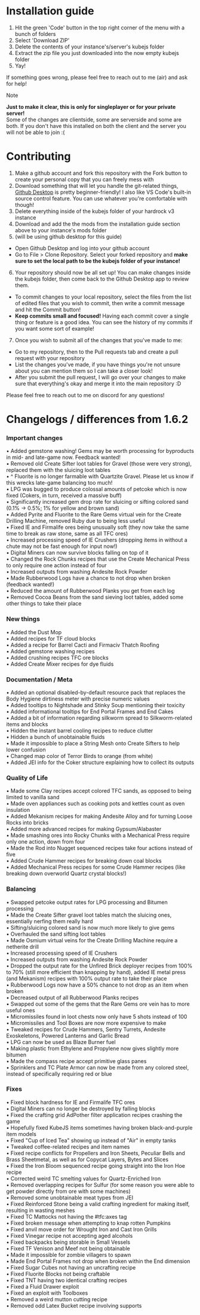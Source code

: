 # Installation guide
1. Hit the green 'Code' button in the top right corner of the menu with a bunch of folders
2. Select 'Download ZIP'
3. Delete the contents of your instance's/server's kubejs folder
4. Extract the zip file you just downloaded into the now empty kubejs folder
5. Yay!

If something goes wrong, please feel free to reach out to me (air) and ask for help!

> [!note]
> **Just to make it clear, this is only for singleplayer or for your private server!**  
> Some of the changes are clientside, some are serverside and some are both. If you don't have this installed on both the client and the server you will not be able to join :(

# Contributing
1. Make a github account and fork this repository with the Fork button to create your personal copy that you can freely mess with
2. Download something that will let you handle the git-related things, [Github Desktop](https://desktop.github.com/download/) is pretty beginner-friendly! I also like VS Code's built-in source control feature. You can use whatever you're comfortable with though!
3. Delete everything inside of the kubejs folder of your hardrock v3 instance
4. Download and add the the mods from the installation guide section above to your instance's mods folder
5. (will be using github desktop for this guide)
- Open Github Desktop and log into your github account
- Go to File > Clone Repository. Select your forked repository and **make sure to set the local path to be the kubejs folder of your instance!**
6. Your repository should now be all set up! You can make changes inside the kubejs folder, then come back to the Github Desktop app to review them.
- To commit changes to your local repository, select the files from the list of edited files that you wish to commit, then write a commit message and hit the Commit button!
- **Keep commits small and focused!** Having each commit cover a single thing or feature is a good idea. You can see the history of my commits if you want some sort of example!
7. Once you wish to submit all of the changes that you've made to me:
- Go to my repository, then to the Pull requests tab and create a pull request with your repository
- List the changes you've made, if you have things you're not unsure about you can mention them so I can take a closer look!
- After you submit the pull request, I will go over your changes to make sure that everything's okay and merge it into the main repository :D

Please feel free to reach out to me on discord for any questions!



# Changelogs / differences from 1.6.2
### Important changes
• Added gemstone washing! Gems may be worth processing for byproducts in mid- and late-game now. Feedback wanted! <br/>
• Removed old Create Sifter loot tables for Gravel (those were very strong), replaced them with the sluicing loot tables <br/>
• ^ Fluorite is no longer farmable with Quartzite Gravel. Please let us know if this wrecks late-game balancing too much! <br/>
• LPG was bugged to produce colossal amounts of petcoke which is now fixed (Cokers, in turn, received a massive buff) <br/>
• Significantly increased gem drop rate for sluicing or sifting colored sand (0.1% -> 0.5%; 1% for yellow and brown sand) <br/>
• Added Pyrite and Fluorite to the Rare Gems virtual vein for the Create Drilling Machine, removed Ruby due to being less useful <br/>
• Fixed IE and Firmalife ores being unusually soft (they now take the same time to break as raw stone, same as all TFC ores) <br/>
• Increased processing speed of IE Crushers (dropping items in without a chute may not be fast enough for input now!) <br/>
• Digital Miners can now survive blocks falling on top of it <br/>
• Changed the Rock Chunks recipes that use the Create Mechanical Press to only require one action instead of four <br/>
• Increased outputs from washing Andesite Rock Powder <br/>
• Made Rubberwood Logs have a chance to not drop when broken (feedback wanted!) <br/>
• Reduced the amount of Rubberwood Planks you get from each log <br/>
• Removed Cocoa Beans from the sand sieving loot tables, added some other things to take their place <br/>



### New things
• Added the Dust Mop <br/>
• Added recipes for TF cloud blocks <br/>
• Added a recipe for Barrel Cacti and Firmaciv Thatch Roofing <br/>
• Added gemstone washing recipes <br/>
• Added crushing recipes TFC ore blocks <br/>
• Added Create Mixer recipes for dye fluids <br/>

### Documentation / Meta
• Added an optional disabled-by-default resource pack that replaces the Body Hygiene dirtiness meter with precise numeric values <br/>
• Added tooltips to Nightshade and Stinky Soup mentioning their toxicity <br/>
• Added informational tooltips for End Portal Frames and End Cakes <br/>
• Added a bit of information regarding silkworm spread to Silkworm-related items and blocks <br/>
• Hidden the instant barrel cooling recipes to reduce clutter <br/>
• Hidden a bunch of unobtainable fluids <br/>
• Made it impossible to place a String Mesh onto Create Sifters to help lower confusion <br/>
• Changed map color of Terror Birds to orange (from white) <br/>
• Added JEI info for the Coker structure explaining how to collect its outputs <br/>

### Quality of Life
• Made some Clay recipes accept colored TFC sands, as opposed to being limited to vanilla sand <br/>
• Made oven appliances such as cooking pots and kettles count as oven insulation <br/>
• Added Mekanism recipes for making Andesite Alloy and for turning Loose Rocks into bricks <br/>
• Added more advanced recipes for making Gypsum/Alabaster <br/>
• Made smashing ores into Rocky Chunks with a Mechanical Press require only one action, down from four <br/>
• Made the Rod into Nugget sequenced recipes take four actions instead of five <br/>
• Added Crude Hammer recipes for breaking down coal blocks <br/>
• Added Mechanical Press recipes for some Crude Hammer recipes (like breaking down overworld Quartz crystal blocks!) <br/>

### Balancing
• Swapped petcoke output rates for LPG processing and Bitumen processing <br/>
• Made the Create Sifter gravel loot tables match the sluicing ones, essentially nerfing them really hard <br/>
• Sifting/sluicing colored sand is now much more likely to give gems <br/>
• Overhauled the sand sifting loot tables <br/>
• Made Osmium virtual veins for the Create Drilling Machine require a netherite drill <br/>
• Increased processing speed of IE Crushers <br/>
• Increased outputs from washing Andesite Rock Powder <br/>
• Dropped the output rate for the Unfired Brick deployer recipes from 100% to 70% (still more efficient than knapping by hand), added IE metal press (and Mekanism) recipes with 100% output rate to take their place <br/>
• Rubberwood Logs now have a 50% chance to not drop as an item when broken <br/>
• Decreased output of all Rubberwood Planks recipes <br/>
• Swapped out some of the gems that the Rare Gems ore vein has to more useful ones <br/>
• Micromissiles found in loot chests now only have 5 shots instead of 100 <br/>
• Micromissiles and Tool Boxes are now more expensive to make <br/>
• Tweaked recipes for Crude Hammers, Sentry Turrets, Andesite Exoskeletons, Powered Lanterns and Garlic Bread <br/>
• LPG can now be used as Blaze Burner fuel <br/>
• Making plastic from Ethylene and Propylene now gives slightly more bitumen <br/>
• Made the compass recipe accept primitive glass panes <br/>
• Sprinklers and TC Plate Armor can now be made from any colored steel, instead of specifically requiring red or blue <br/>

### Fixes
• Fixed block hardness for IE and Firmalife TFC ores <br/>
• Digital Miners can no longer be destroyed by falling blocks <br/>
• Fixed the crafting grid AdPother filter application recipes crashing the game <br/>
• Hopefully fixed KubeJS items sometimes having broken black-and-purple item models <br/>
• Fixed "Cup of Iced Tea" showing up instead of "Air" in empty tanks <br/>
• Tweaked coffee-related recipes and item names <br/>
• Fixed recipe conflicts for Propellers and Iron Sheets, Peculiar Bells and Brass Sheetmetal, as well as for Copycat Layers, Bytes and Slices <br/>
• Fixed the Iron Bloom sequenced recipe going straight into the Iron Hoe recipe <br/>
• Corrected weird TC smelting values for Quartz-Enriched Iron <br/>
• Removed overlapping recipes for Sulfur (for some reason you were able to get powder directly from ore with some machines) <br/>
• Removed some unobtainable meat types from JEI <br/>
• Fixed Reinforced Stone being a valid crafting ingredient for making itself, resulting in wasting meshes <br/>
• Fixed TC Mattocks not having the #tfc:axes tag <br/>
• Fixed broken message when attempting to knap rotten Pumpkins <br/>
• Fixed anvil move order for Wrought Iron and Cast Iron Grills <br/>
• Fixed Vinegar recipe not accepting aged alcohols <br/>
• Fixed backpacks being storable in Small Vessels <br/>
• Fixed TF Venison and Meef not being obtainable <br/>
• Made it impossible for zombie villagers to spawn <br/>
• Made End Portal Frames not drop when broken within the End dimension <br/>
• Fixed Sugar Cubes not having an uncrafting recipe <br/>
• Fixed Fluorite Blocks not being craftable <br/>
• Fixed TNT having two identical crafting recipes <br/>
• Fixed a Fluid Drawer exploit <br/>
• Fixed an exploit with Toolboxes <br/>
• Removed a weird mutton cutting recipe <br/>
• Removed odd Latex Bucket recipe involving supports <br/>